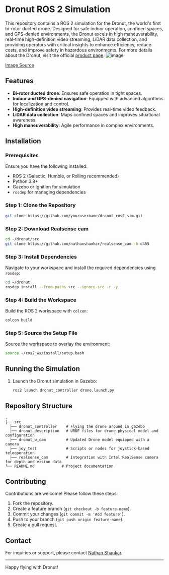 # Dronut ROS 2 Simulation

This repository contains a ROS 2 simulation for the Dronut, the world's first bi-rotor ducted drone. Designed for safe indoor operation, confined spaces, and GPS-denied environments, the Dronut excels in high maneuverability, real-time high-definition video streaming, LiDAR data collection, and providing operators with critical insights to enhance efficiency, reduce costs, and improve safety in hazardous environments. For more details about the Dronut, visit the official [product page](https://cleorobotics.com/product/).
![image](https://github.com/user-attachments/assets/ae429d89-a84f-48c3-b145-3ca5d94d0510)

[Image Source](https://cleorobotics.com/product/)

## Features
- **Bi-rotor ducted drone**: Ensures safe operation in tight spaces.
- **Indoor and GPS-denied navigation**: Equipped with advanced algorithms for localization and control.
- **High-definition video streaming**: Provides real-time video feedback.
- **LiDAR data collection**: Maps confined spaces and improves situational awareness.
- **High maneuverability**: Agile performance in complex environments.

## Installation
### Prerequisites
Ensure you have the following installed:
- ROS 2 (Galactic, Humble, or Rolling recommended)
- Python 3.8+
- Gazebo or Ignition for simulation
- `rosdep` for managing dependencies

### Step 1: Clone the Repository
```bash
git clone https://github.com/yourusername/dronut_ros2_sim.git
```

### Step 2: Download Realsense cam 
```bash
cd ~/dronut/src
git clone https://github.com/nathanshankar/realsense_cam -b d455
```

### Step 3: Install Dependencies
Navigate to your workspace and install the required dependencies using `rosdep`:
```bash
cd ~/dronut
rosdep install --from-paths src --ignore-src -r -y
```

### Step 4: Build the Workspace
Build the ROS 2 workspace with `colcon`:
```bash
colcon build
```

### Step 5: Source the Setup File
Source the workspace to overlay the environment:
```bash
source ~/ros2_ws/install/setup.bash
```

## Running the Simulation
1. Launch the Dronut simulation in Gazebo:
   ```bash
   ros2 launch dronut_controller drone.launch.py
   ```

## Repository Structure
```
.
├── src
  ├── dronut_controller    # Flying the drone around in gazebo
  ├── dronut_description   # URDF files for drone physical model and configuration
  ├── dronut_w_cam         # Updated Drone model equipped with a camera
  ├── joy_test             # Scripts or nodes for joystick-based teleoperation
  ├── realsense_cam        # Integration with Intel RealSense camera for depth and vision data
└── README.md            # Project documentation
```

## Contributing
Contributions are welcome! Please follow these steps:
1. Fork the repository.
2. Create a feature branch (`git checkout -b feature-name`).
3. Commit your changes (`git commit -m 'Add feature'`).
4. Push to your branch (`git push origin feature-name`).
5. Create a pull request.

## Contact
For inquiries or support, please contact [Nathan Shankar](mailto:nathanshankar465@gmail.com).

---

Happy flying with Dronut!

